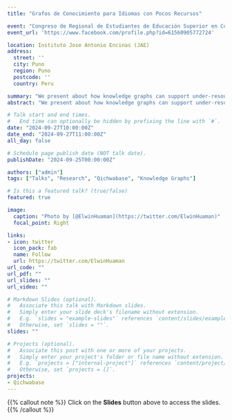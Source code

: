 ```yaml
---
title: "Grafos de Conocimiento para Idiomas con Pocos Recursos"

event: "Congreso de Regional de Estudiantes de Educación Superior en Computación, Informática y Tecnologías (CRESCITEC 2024)"
event_url: 'https://www.facebook.com/profile.php?id=61560905772724'

location: Instituto Jose Antonio Encinas (JAE)
address:
  street: ''
  city: Puno
  region: Puno
  postcode: ''
  country: Peru

summary: "We present about how knowledge graphs can support under-resourced languages. Furthemore, we discussed, the current approachs to build knowledge graphs and how it is important to localize tools for under-resourced language communities."
abstract: "We present about how knowledge graphs can support under-resourced languages. Furthemore, we discussed, the current approachs to build knowledge graphs and how it is important to localize tools for under-resourced language communities."

# Talk start and end times.
#   End time can optionally be hidden by prefixing the line with `#`.
date: "2024-09-27T10:00:00Z"
date_end: "2024-09-27T11:00:00Z"
all_day: false

# Schedule page publish date (NOT talk date).
publishDate: "2024-09-25T00:00:00Z"

authors: ["admin"]
tags: ["Talks", "Research", "Qichwabase", "Knowledge Graphs"]

# Is this a featured talk? (true/false)
featured: true

image:
  caption: "Photo by [@ElwinHuaman](https://twitter.com/ElwinHuaman)"
  focal_point: Right

links:
- icon: twitter
  icon_pack: fab
  name: Follow
  url: https://twitter.com/ElwinHuaman
url_code: ""
url_pdf: ""
url_slides: ""
url_video: ""

# Markdown Slides (optional).
#   Associate this talk with Markdown slides.
#   Simply enter your slide deck's filename without extension.
#   E.g. `slides = "example-slides"` references `content/slides/example-slides.md`.
#   Otherwise, set `slides = ""`.
slides: ""

# Projects (optional).
#   Associate this post with one or more of your projects.
#   Simply enter your project's folder or file name without extension.
#   E.g. `projects = ["internal-project"]` references `content/project/deep-learning/index.md`.
#   Otherwise, set `projects = []`.
projects:
- Qichwabase
---
```


{{% callout note %}}
Click on the **Slides** button above to access the slides.
{{% /callout %}}